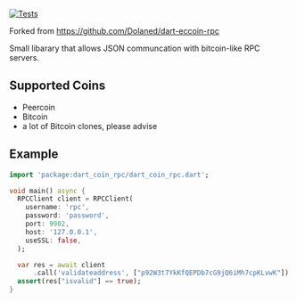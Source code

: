 [![Tests](https://github.com/Vesta-wallet/dart-coin-rpc/actions/workflows/tests.yml/badge.svg)](https://github.com/Vesta-wallet/dart-coin-rpc/action/workflows/tests.yml)

Forked from https://github.com/Dolaned/dart-eccoin-rpc

Small libarary that allows JSON communcation with bitcoin-like RPC servers.

## Supported Coins
- Peercoin 
- Bitcoin
- a lot of Bitcoin clones, please advise 

## Example
```dart
import 'package:dart_coin_rpc/dart_coin_rpc.dart';

void main() async {
  RPCClient client = RPCClient(
    username: 'rpc',
    password: 'password',
    port: 9902,
    host: '127.0.0.1',
    useSSL: false,
  );

  var res = await client
      .call('validateaddress', ["p92W3t7YkKfQEPDb7cG9jQ6iMh7cpKLvwK"]) as Map;
  assert(res["isvalid"] == true);
}

```
